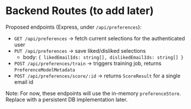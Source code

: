 # Backend Routes (to add later)

Proposed endpoints (Express, under `/api/preferences`):

- `GET /api/preferences` → fetch current selections for the authenticated user
- `PUT /api/preferences` → save liked/disliked selections
  - body: `{ likedEmailIds: string[], dislikedEmailIds: string[] }`
- `POST /api/preferences/train` → triggers training job, returns `PreferenceModelMetadata`
- `POST /api/preferences/score/:id` → returns `ScoreResult` for a single email id

Note: For now, these endpoints will use the in-memory `preferenceStore`. Replace with a persistent DB implementation later.